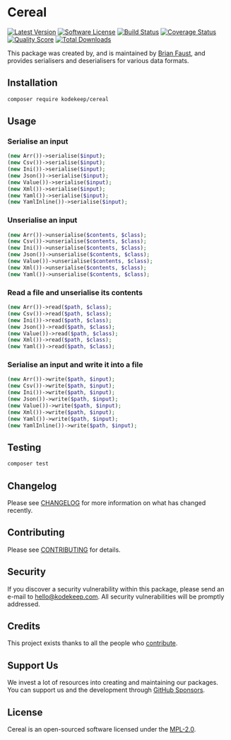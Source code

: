 # Cereal

[![Latest Version](https://badgen.net/packagist/v/kodekeep/cereal)](https://packagist.org/packages/kodekeep/cereal)
[![Software License](https://badgen.net/packagist/license/kodekeep/cereal)](https://packagist.org/packages/kodekeep/cereal)
[![Build Status](https://img.shields.io/github/workflow/status/kodekeep/cereal/run-tests?label=tests)](https://github.com/kodekeep/cereal/actions?query=workflow%3Arun-tests+branch%3Amaster)
[![Coverage Status](https://badgen.net/codeclimate/coverage/kodekeep/cereal)](https://codeclimate.com/github/kodekeep/cereal)
[![Quality Score](https://badgen.net/codeclimate/maintainability/kodekeep/cereal)](https://codeclimate.com/github/kodekeep/cereal)
[![Total Downloads](https://badgen.net/packagist/dt/kodekeep/cereal)](https://packagist.org/packages/kodekeep/cereal)

This package was created by, and is maintained by [Brian Faust](https://github.com/faustbrian), and provides serialisers and deserialisers for various data formats.

## Installation

```bash
composer require kodekeep/cereal
```

## Usage

### Serialise an input

``` php
(new Arr())->serialise($input);
(new Csv())->serialise($input);
(new Ini())->serialise($input);
(new Json())->serialise($input);
(new Value())->serialise($input);
(new Xml())->serialise($input);
(new Yaml())->serialise($input);
(new YamlInline())->serialise($input);
```

### Unserialise an input

``` php
(new Arr())->unserialise($contents, $class);
(new Csv())->unserialise($contents, $class);
(new Ini())->unserialise($contents, $class);
(new Json())->unserialise($contents, $class);
(new Value())->unserialise($contents, $class);
(new Xml())->unserialise($contents, $class);
(new Yaml())->unserialise($contents, $class);
```

### Read a file and unserialise its contents

``` php
(new Arr())->read($path, $class);
(new Csv())->read($path, $class);
(new Ini())->read($path, $class);
(new Json())->read($path, $class);
(new Value())->read($path, $class);
(new Xml())->read($path, $class);
(new Yaml())->read($path, $class);
```

### Serialise an input and write it into a file

``` php
(new Arr())->write($path, $input);
(new Csv())->write($path, $input);
(new Ini())->write($path, $input);
(new Json())->write($path, $input);
(new Value())->write($path, $input);
(new Xml())->write($path, $input);
(new Yaml())->write($path, $input);
(new YamlInline())->write($path, $input);
```

## Testing

``` bash
composer test
```

## Changelog

Please see [CHANGELOG](CHANGELOG.md) for more information on what has changed recently.

## Contributing

Please see [CONTRIBUTING](CONTRIBUTING.md) for details.

## Security

If you discover a security vulnerability within this package, please send an e-mail to hello@kodekeep.com. All security vulnerabilities will be promptly addressed.

## Credits

This project exists thanks to all the people who [contribute](../../contributors).

## Support Us

We invest a lot of resources into creating and maintaining our packages. You can support us and the development through [GitHub Sponsors](https://github.com/sponsors/faustbrian).

## License

Cereal is an open-sourced software licensed under the [MPL-2.0](LICENSE.md).

